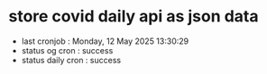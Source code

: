 # store covid daily api as json data

- last cronjob : Monday, 12 May 2025 13:30:29
- status og cron : success
- status daily cron : success
      
      
